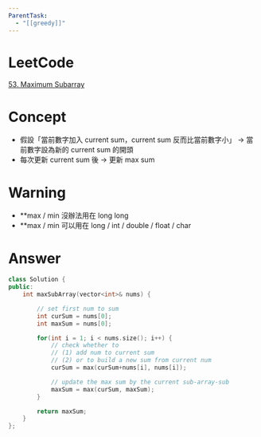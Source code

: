 ```yaml
---
ParentTask:
  - "[[greedy]]"
---
```


# LeetCode
[53. Maximum Subarray](https://leetcode.com/problems/maximum-subarray/)

# Concept
- 假設「當前數字加入 current sum，current sum 反而比當前數字小」 -> 當前數字設為新的 current sum 的開頭
- 每次更新 current sum 後 -> 更新 max sum

# Warning
- **max / min 沒辦法用在 long long
- **max / min 可以用在 long / int / double / float / char

# Answer
```Cpp
class Solution {
public:
    int maxSubArray(vector<int>& nums) {

	    // set first num to sum
        int curSum = nums[0];
        int maxSum = nums[0];

        for(int i = 1; i < nums.size(); i++) {
            // check whether to
            // (1) add num to current sum
            // (2) or to build a new sum from current num
            curSum = max(curSum+nums[i], nums[i]);

            // update the max sum by the current sub-array-sub
            maxSum = max(curSum, maxSum);
        }

        return maxSum;
    }
};
``` 